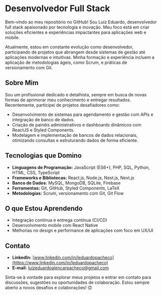# Desenvolvedor Full Stack

Bem-vindo ao meu repositório no GitHub! Sou Luiz Eduardo, desenvolvedor full stack apaixonado por tecnologia e inovação. Meu foco está em criar soluções eficientes e experiências impactantes para aplicações web e mobile.

Atualmente, estou em constante evolução como desenvolvedor, participando de projetos que abrangem desde sistemas de gestão até aplicações modernas e intuitivas. Minha formação e experiência incluem a aplicação de metodologias ágeis, como Scrum, e práticas de versionamento com Git.

## Sobre Mim

Sou um profissional dedicado e detalhista, sempre em busca de novas formas de aprimorar meu conhecimento e entregar resultados. Recentemente, participei de projetos desafiadores como:

- Desenvolvimento de sistemas para agendamento e gestão com APIs e integração de banco de dados.
- Criação de painéis administrativos e dashboards dinâmicos com ReactJS e Styled Components.
- Modelagem e implementação de bancos de dados relacionais, otimizando consultas e estruturando dados de forma eficiente.

## Tecnologias que Domino

- **Linguagens de Programação:** JavaScript (ES6+), PHP, SQL, Python, HTML, CSS, TypeScript
- **Frameworks e Bibliotecas:** React.js, Node.js, Nest.js, Next.js
- **Banco de Dados:** MySQL, MongoDB, SQLite, Firebase
- **Ferramentas:** Git, GitHub, Styled Components, LaTeX
- **Metodologias:** Scrum, versionamento com Git, Git Flow



## O que Estou Aprendendo

- Integração contínua e entrega contínua (CI/CD)
- Desenvolvimento mobile com React Native
- Melhorias no design e performance de aplicações com foco em UX/UI

## Contato

- **LinkedIn:** [www.linkedin.com/in/leduardopacheco](https://www.linkedin.com/in/leduardopacheco)
- **E-mail:** [luizeduardoalencarpacheco@gmail.com](mailto\:luizeduardoalencarpacheco@gmail.com)

Sinta-se à vontade para explorar meus projetos e entrar em contato para discussões, sugestões ou oportunidades de colaboração. Estou sempre aberto a novos desafios e colaborações! 😊

